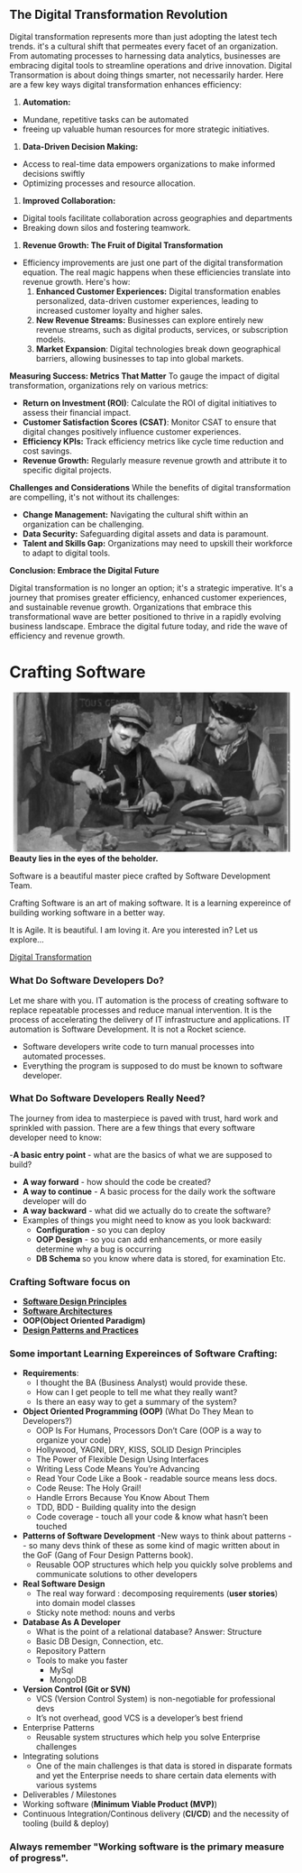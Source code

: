 ## The Digital Transformation Revolution
Digital transformation represents more than just adopting the latest tech trends. it's a cultural shift that permeates every facet of an organization. From automating processes to harnessing data analytics, businesses are embracing digital tools to streamline operations and drive innovation.
Digital Transormation is about doing things smarter, not necessarily harder. 
Here are a few key ways digital transformation enhances efficiency:

1. <b>Automation:</b> 
  - Mundane, repetitive tasks can be automated
  - freeing up valuable human resources for more strategic initiatives.
1. <b>Data-Driven Decision Making:</b> 
  - Access to real-time data empowers organizations to make informed decisions swiftly
  - Optimizing processes and resource allocation.
1. <b>Improved Collaboration:</b> 
  - Digital tools facilitate collaboration across geographies and departments
  - Breaking down silos and fostering teamwork.

1. <b>Revenue Growth: The Fruit of Digital Transformation</b>
  - Efficiency improvements are just one part of the digital transformation equation. 
   The real magic happens when these efficiencies translate into revenue growth. 
   Here's how:
    1. <b>Enhanced Customer Experiences:</b> Digital transformation enables personalized, data-driven customer experiences, leading to increased customer loyalty and higher sales.
    1. <b>New Revenue Streams:</b> Businesses can explore entirely new revenue streams, such as digital products, services, or subscription models.
    1. <b> Market Expansion</b>: Digital technologies break down geographical barriers, allowing businesses to tap into global markets.

<b>Measuring Success: Metrics That Matter</b> To gauge the impact of digital transformation, organizations rely on various metrics:

- <b>Return on Investment (ROI)</b>: Calculate the ROI of digital initiatives to assess their financial impact.
- <b>Customer Satisfaction Scores (CSAT)</b>: Monitor CSAT to ensure that digital changes positively influence customer experiences.
- <b>Efficiency KPIs:</b> Track efficiency metrics like cycle time reduction and cost savings.
- <b>Revenue Growth:</b> Regularly measure revenue growth and attribute it to specific digital projects.

<b>Challenges and Considerations</b> While the benefits of digital transformation are compelling, it's not without its challenges:

- <b>Change Management:</b> Navigating the cultural shift within an organization can be challenging.
- <b>Data Security:</b> Safeguarding digital assets and data is paramount.
- <b>Talent and Skills Gap:</b> Organizations may need to upskill their workforce to adapt to digital tools.

<b>Conclusion: Embrace the Digital Future</b>
<p>Digital transformation is no longer an option; it's a strategic imperative. It's a journey that promises greater efficiency, enhanced customer experiences, and sustainable revenue growth. Organizations that embrace this transformational wave are better positioned to thrive in a rapidly evolving business landscape. Embrace the digital future today, and ride the wave of efficiency and revenue growth.</b>

# Crafting Software
<img src="/Images/learning.png">
<b>Beauty lies in the eyes of the beholder.</b> <br/>
<p>Software is a beautiful master piece crafted by Software Development Team.</p>
<p>Crafting Software is an art of making software. It is a learning expereince of building working software in a better way.  
<p>It is Agile. 
It is beautiful.
I am loving it.
Are you interested in? 
Let us explore...
</p>

<a href="https://github.com/RaviTambade/Craftsmanship/blob/main/DigitalTransformation.md">Digital Transformation</a>
### What Do Software Developers Do?
Let me share with you. IT automation is the process of creating software to replace repeatable processes and reduce manual intervention. It is the process of accelerating the delivery of IT infrastructure and applications. IT automation is Software Development. It is not a Rocket science. 
- Software developers write code to turn manual processes into automated processes.
- Everything the program is supposed to do must be known to software developer.

### What Do Software Developers Really Need?
The journey from idea to masterpiece is paved with trust, hard work and sprinkled with passion. There are a few things that every software developer need to know:

-<b>A basic entry point </b>- what are the basics of what we are supposed to build?
- <b>A way forward</b> - how should the code be created?
- <b> A way to continue</b> - A basic process for the daily work the software developer will do
- <b>A way backward</b> - what did we actually do to create the software?
- Examples of things you might need to know as you look backward:
    - <b>Configuration </b>- so you can deploy
    - <b>OOP Design</b> - so you can add enhancements, or more easily determine why a bug is occurring
    - <b>DB Schema </b> so you know where data is stored, for examination
Etc.

### Crafting Software  focus on
- <b><a href="https://github.com/RaviTambade/SDM/blob/main/softwaredesignPriniciples.md">Software Design Principles </a></b>
- <b><a href="https://github.com/RaviTambade/SDM/blob/main/softwarearchitecture.md">Software Architectures</a></b>
- <b>OOP(Object Oriented Paradigm)</b>
- <b> <a href="https://github.com/RaviTambade/Craftsmanship/tree/main/DesignPatterns">Design Patterns and Practices</a></b>

### Some important Learning Expereinces of Software Crafting:
- <b>Requirements</b>: 
  - I thought the BA (Business Analyst) would provide these.
  - How can I get people to tell me what they really want?
  - Is there an easy way to get a summary of the system?
- <b>Object Oriented Programming (OOP)</b> (What Do They Mean to Developers?)
  - OOP Is For Humans, Processors Don’t Care (OOP is a way to organize your code)
  - Hollywood, YAGNI, DRY, KISS, SOLID Design Principles
  - The Power of Flexible Design Using Interfaces
  - Writing Less Code Means You’re Advancing
  - Read Your Code Like a Book - readable source means less docs.
  - Code Reuse: The Holy Grail!
  - Handle Errors Because You Know About Them
  - TDD, BDD - Building quality into the design
  - Code coverage - touch all your code & know what hasn’t been touched
- <b>Patterns of Software Development</b>
  -New ways to think about patterns -- so many devs think of these as some kind of magic written about in the GoF (Gang of Four Design Patterns book).
  - Reusable OOP structures which help you quickly solve problems and communicate solutions to other developers
- <b>Real Software Design</b>
  - The real way forward : decomposing requirements (<b>user stories</b>) into domain model classes
  - Sticky note method: nouns and verbs
- <b>Database As A Developer</b>
  - What is the point of a relational database? Answer: Structure
  - Basic DB Design, Connection, etc.
  - Repository Pattern
  - Tools to make you faster
    - MySql
    - MongoDB
- <b>Version Control (Git or SVN)</b>
    - VCS (Version Control System) is non-negotiable for professional devs 
    - It’s not overhead, good VCS is a developer’s best friend
- Enterprise Patterns
    - Reusable system structures which help you solve Enterprise challenges
- Integrating solutions 
    - One of the main challenges is that data is stored in disparate formats and yet the Enterprise needs to share certain data elements with various systems
- Deliverables / Milestones
- Working software (<b>Minimum Viable Product (MVP)</b>)
- Continuous Integration/Continous delivery (<b>CI/CD</b>) and the necessity of tooling (build & deploy)
 

### Always remember "Working software is the primary measure of progress".